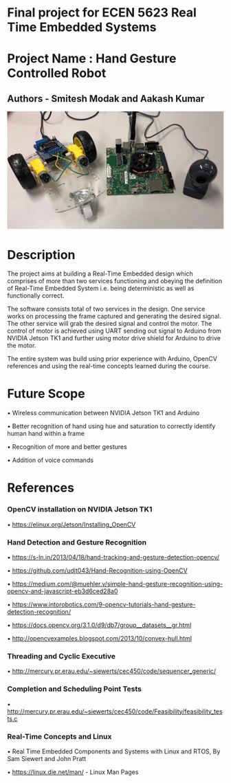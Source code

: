 # Final project for ECEN 5623 Real Time Embedded Systems
# Project Name : Hand Gesture Controlled Robot
## Authors - Smitesh Modak and Aakash Kumar

![Alt text](./Robot.png?raw=true "Hand Gesture Controlled Robot")

# Description
The project aims at building a Real-Time Embedded design which comprises of more than two services functioning and obeying the definition of Real-Time Embedded System i.e. being deterministic as well as functionally correct.

The software consists total of two services in the design. One service works on processing the frame captured and generating the desired signal. The other service will grab the desired signal and control the motor. The control of motor is achieved using UART sending out signal to Arduino from NVIDIA Jetson TK1 and further using motor drive shield for Arduino to drive the motor.

The entire system was build using prior experience with Arduino, OpenCV references and using the real-time concepts learned during the course.

# Future Scope

• Wireless communication between NVIDIA Jetson TK1 and Arduino

• Better recognition of hand using hue and saturation to correctly identify human hand within a frame

• Recognition of more and better gestures

• Addition of voice commands

# References

### OpenCV installation on NVIDIA Jetson TK1

• https://elinux.org/Jetson/Installing_OpenCV

### Hand Detection and Gesture Recognition

• https://s-ln.in/2013/04/18/hand-tracking-and-gesture-detection-opencv/

• https://github.com/udit043/Hand-Recognition-using-OpenCV

• https://medium.com/@muehler.v/simple-hand-gesture-recognition-using-opencv-and-javascript-eb3d6ced28a0

• https://www.intorobotics.com/9-opencv-tutorials-hand-gesture-detection-recognition/

• https://docs.opencv.org/3.1.0/d9/db7/group__datasets__gr.html

• http://opencvexamples.blogspot.com/2013/10/convex-hull.html

### Threading and Cyclic Executive

• http://mercury.pr.erau.edu/~siewerts/cec450/code/sequencer_generic/

### Completion and Scheduling Point Tests

• http://mercury.pr.erau.edu/~siewerts/cec450/code/Feasibility/feasibility_tests.c

### Real-Time Concepts and Linux

• Real Time Embedded Components and Systems with Linux and RTOS, By Sam Siewert and John Pratt

• https://linux.die.net/man/ - Linux Man Pages
